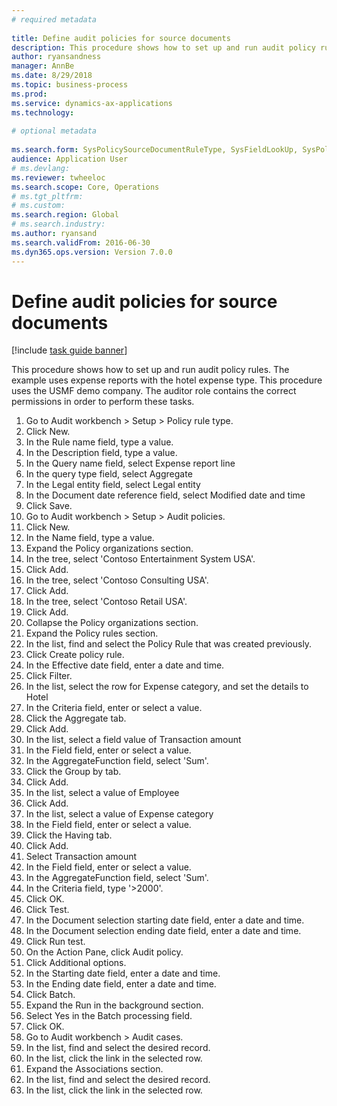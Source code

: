 ```yaml
--- 
# required metadata 
 
title: Define audit policies for source documents
description: This procedure shows how to set up and run audit policy rules. 
author: ryansandness
manager: AnnBe 
ms.date: 8/29/2018
ms.topic: business-process 
ms.prod:  
ms.service: dynamics-ax-applications 
ms.technology:  
 
# optional metadata 
 
ms.search.form: SysPolicySourceDocumentRuleType, SysFieldLookUp, SysPolicyListPage, SysPolicy, AuditPolicyRule, SysQueryForm, SysQueryFieldLookUp, AuditPolicyDateSelection, AuditPolicyAdditionalOption, BatchJob, CaseDetail   
audience: Application User 
# ms.devlang:  
ms.reviewer: twheeloc
ms.search.scope: Core, Operations 
# ms.tgt_pltfrm:  
# ms.custom:  
ms.search.region: Global
# ms.search.industry: 
ms.author: ryansand
ms.search.validFrom: 2016-06-30 
ms.dyn365.ops.version: Version 7.0.0 
---
```

# Define audit policies for source documents

[!include [task guide banner](../../includes/task-guide-banner.md)]

This procedure shows how to set up and run audit policy rules. The example uses expense reports with the hotel expense type. This procedure uses the USMF demo company. The auditor role contains the correct permissions in order to perform these tasks.

1. Go to Audit workbench > Setup > Policy rule type.
2. Click New.
3. In the Rule name field, type a value.
4. In the Description field, type a value.
5. In the Query name field, select Expense report line
6. In the query type field, select Aggregate
7. In the Legal entity field, select Legal entity
8. In the Document date reference field, select Modified date and time
9. Click Save.
10. Go to Audit workbench > Setup > Audit policies.
11. Click New.
12. In the Name field, type a value.
13. Expand the Policy organizations section.
14. In the tree, select 'Contoso Entertainment System USA'.
15. Click Add.
16. In the tree, select 'Contoso Consulting USA'.
17. Click Add.
18. In the tree, select 'Contoso Retail USA'.
19. Click Add.
20. Collapse the Policy organizations section.
21. Expand the Policy rules section.
22. In the list, find and select the Policy Rule that was created previously.
23. Click Create policy rule.
24. In the Effective date field, enter a date and time.
25. Click Filter.
26. In the list, select the row for Expense category, and set the details to Hotel
27. In the Criteria field, enter or select a value.
28. Click the Aggregate tab.
29. Click Add.
30. In the list, select a field value of Transaction amount
31. In the Field field, enter or select a value.
32. In the AggregateFunction field, select 'Sum'.
33. Click the Group by tab.
34. Click Add.
35. In the list, select a value of Employee 
36. Click Add.
37. In the list, select a value of Expense category
38. In the Field field, enter or select a value.
39. Click the Having tab.
40. Click Add.
41. Select Transaction amount
42. In the Field field, enter or select a value.
43. In the AggregateFunction field, select 'Sum'.
44. In the Criteria field, type '>2000'.
45. Click OK.
46. Click Test.
47. In the Document selection starting date field, enter a date and time.
48. In the Document selection ending date field, enter a date and time.
49. Click Run test.
50. On the Action Pane, click Audit policy.
51. Click Additional options.
52. In the Starting date field, enter a date and time.
53. In the Ending date field, enter a date and time.
54. Click Batch.
55. Expand the Run in the background section.
56. Select Yes in the Batch processing field.
57. Click OK.
58. Go to Audit workbench > Audit cases.
59. In the list, find and select the desired record.
60. In the list, click the link in the selected row.
61. Expand the Associations section.
62. In the list, find and select the desired record.
63. In the list, click the link in the selected row.

